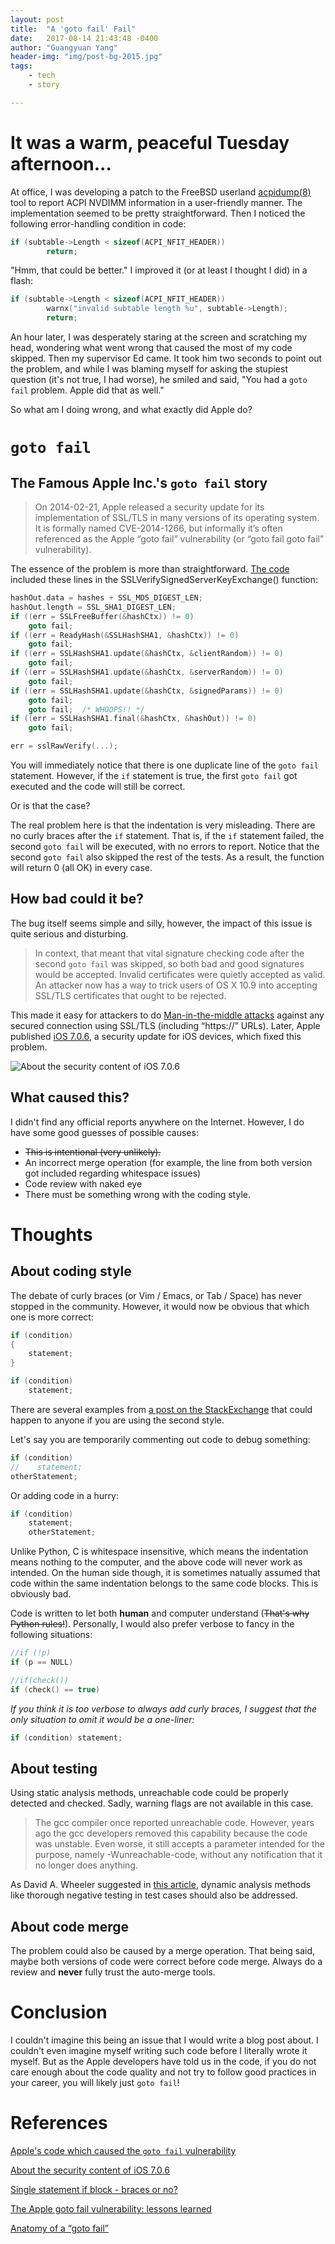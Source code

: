 ```yaml
---
layout: post
title:  "A 'goto fail' Fail"
date:   2017-08-14 21:43:48 -0400
author: "Guangyuan Yang"
header-img: "img/post-bg-2015.jpg"
tags:
    - tech
    - story

---
```


# It was a warm, peaceful Tuesday afternoon...

At office, I was developing a patch to the FreeBSD userland [acpidump(8)](https://www.freebsd.org/cgi/man.cgi?query=acpidump&sektion=8) tool to report ACPI NVDIMM information in a user-friendly manner. The implementation seemed to be pretty straightforward. Then I noticed the following error-handling condition in code:

```c
if (subtable->Length < sizeof(ACPI_NFIT_HEADER))
        return;
```

"Hmm, that could be better." I improved it (or at least I thought I did) in a flash:

```c
if (subtable->Length < sizeof(ACPI_NFIT_HEADER))
        warnx("invalid subtable length %u", subtable->Length);
        return;
```

An hour later, I was desperately staring at the screen and scratching my head, wondering what went wrong that caused the most of my code skipped. Then my supervisor Ed came. It took him two seconds to point out the problem, and while I was blaming myself for asking the stupiest question (it's not true, I had worse), he smiled and said, "You had a `goto fail` problem. Apple did that as well."

So what am I doing wrong, and what exactly did Apple do?

# `goto fail`

## The Famous Apple Inc.'s `goto fail` story

> On 2014-02-21, Apple released a security update for its implementation of SSL/TLS in many versions of its operating system. It is formally named CVE-2014-1266, but informally it’s often referenced as the Apple “goto fail” vulnerability (or “goto fail goto fail” vulnerability).

The essence of the problem is more than straightforward. [The code](https://opensource.apple.com/source/Security/Security-55471/libsecurity_ssl/lib/sslKeyExchange.c) included these lines in the SSLVerifySignedServerKeyExchange() function:

```c
hashOut.data = hashes + SSL_MD5_DIGEST_LEN;
hashOut.length = SSL_SHA1_DIGEST_LEN;
if ((err = SSLFreeBuffer(&hashCtx)) != 0)
    goto fail;
if ((err = ReadyHash(&SSLHashSHA1, &hashCtx)) != 0)
    goto fail;
if ((err = SSLHashSHA1.update(&hashCtx, &clientRandom)) != 0)
    goto fail;
if ((err = SSLHashSHA1.update(&hashCtx, &serverRandom)) != 0)
    goto fail;
if ((err = SSLHashSHA1.update(&hashCtx, &signedParams)) != 0)
    goto fail;
    goto fail;  /* WHOOPS!! */
if ((err = SSLHashSHA1.final(&hashCtx, &hashOut)) != 0)
    goto fail;

err = sslRawVerify(...);
```

You will immediately notice that there is one duplicate line of the `goto fail` statement. However, if the `if` statement is true, the first `goto fail` got executed and the code will still be correct.

Or is that the case?

The real problem here is that the indentation is very misleading. There are no curly braces after the `if` statement. That is, if the `if` statement failed, the second `goto fail` will be executed, with no errors to report. Notice that the second `goto fail` also skipped the rest of the tests. As a result, the function will return 0 (all OK) in every case.

## How bad could it be?

The bug itself seems simple and silly, however, the impact of this issue is quite serious and disturbing.

> In context, that meant that vital signature checking code after the second `goto fail` was skipped, so both bad and good signatures would be accepted. Invalid certificates were quietly accepted as valid. An attacker now has a way to trick users of OS X 10.9 into accepting SSL/TLS certificates that ought to be rejected.

This made it easy for attackers to do [Man-in-the-middle attacks](https://en.wikipedia.org/wiki/Man-in-the-middle_attack) against any secured connection using SSL/TLS (including “https://” URLs). Later, Apple published [iOS 7.0.6](https://support.apple.com/en-ca/HT202934), a security update for iOS devices, which fixed this problem.

![About the security content of iOS 7.0.6](/img/in-post/post-goto-fail/apple-ios706.jpg)

## What caused this?

I didn't find any official reports anywhere on the Internet. However, I do have some good guesses of possible causes:

- ~~This is intentional (very unlikely).~~
- An incorrect merge operation (for example, the line from both version got included regarding whitespace issues)
- Code review with naked eye
- There must be something wrong with the coding style.

# Thoughts

## About coding style

The debate of curly braces (or Vim / Emacs, or Tab / Space) has never stopped in the community. However, it would now be obvious that which one is more correct:

```c
if (condition)
{
    statement;
}
```
```c
if (condition)
    statement;
```
There are several examples from [a post on the StackExchange](https://softwareengineering.stackexchange.com/questions/16528/single-statement-if-block-braces-or-no) that could happen to anyone if you are using the second style.

Let's say you are temporarily commenting out code to debug something:

```c
if (condition)
//    statement;
otherStatement;
```

Or adding code in a hurry:

```c
if (condition)
    statement;
    otherStatement;
```

Unlike Python, C is whitespace insensitive, which means the indentation means nothing to the computer, and the above code will never work as intended. On the human side though, it is sometimes natually assumed that code within the same indentation belongs to the same code blocks. This is obviously bad.

Code is written to let both **human** and computer understand (~~That's why Python rules!~~). Personally, I would also prefer verbose to fancy in the following situations:

```c
//if (!p)
if (p == NULL)

//if(check())
if (check() == true)
```

*If you think it is too verbose to always add curly braces, I suggest that the only situation to omit it would be a one-liner:*

```c
if (condition) statement;
```

## About testing

Using static analysis methods, unreachable code could be properly detected and checked. Sadly, warning flags are not available in this case.

> The gcc compiler once reported unreachable code. However, years ago the gcc developers removed this capability because the code was unstable. Even worse, it still accepts a parameter intended for the purpose, namely -Wunreachable-code, without any notification that it no longer does anything.

As David A. Wheeler suggested in [this article](https://www.dwheeler.com/essays/apple-goto-fail.html), dynamic analysis methods like thorough negative testing in test cases should also be addressed.

## About code merge

The problem could also be caused by a merge operation. That being said, maybe both versions of code were correct before code merge. Always do a review and **never** fully trust the auto-merge tools.

# Conclusion

I couldn't imagine this being an issue that I would write a blog post about. I couldn't even imagine myself writing such code before I literally wrote it myself. But as the Apple developers have told us in the code, if you do not care enough about the code quality and not try to follow good practices in your career, you will likely just `goto fail`!

# References

[Apple's code which caused the `goto fail` vulnerability](https://opensource.apple.com/source/Security/Security-55471/libsecurity_ssl/lib/sslKeyExchange.c)

[About the security content of iOS 7.0.6](https://support.apple.com/en-ca/Hhttps://softwareengineering.stackexchange.com/questions/16528/single-statement-if-block-braces-or-noT202934)

[Single statement if block - braces or no?](https://softwareengineering.stackexchange.com/questions/16528/single-statement-if-block-braces-or-no)

[The Apple goto fail vulnerability: lessons learned](https://www.dwheeler.com/essays/apple-goto-fail.html)

[Anatomy of a “goto fail”](https://nakedsecurity.sophos.com/2014/02/24/anatomy-of-a-goto-fail-apples-ssl-bug-explained-plus-an-unofficial-patch/)
